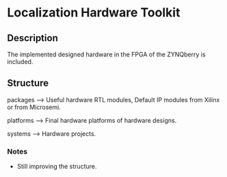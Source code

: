 # Localization Hardware Toolkit

## Description

The implemented designed hardware in the FPGA of the ZYNQberry is included.

## Structure

packages --> Useful hardware RTL modules, Default IP modules from Xilinx or from Microsemi. 

platforms --> Final hardware platforms of hardware designs.

systems --> Hardware projects.

### Notes 

* Still improving the structure. 